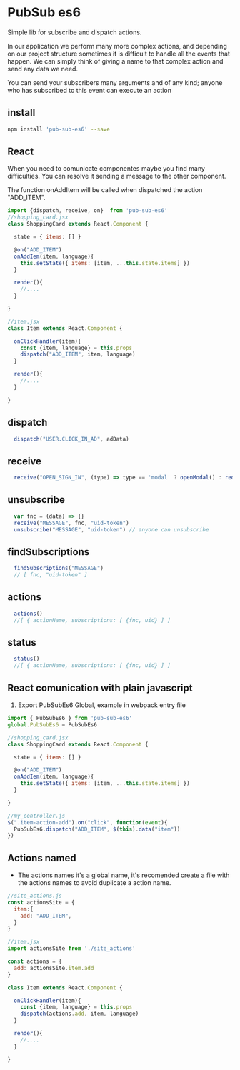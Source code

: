 
# PubSub es6
Simple lib for subscribe and dispatch actions.

In our application we perform many more complex actions, and depending on our project structure sometimes it is difficult to handle all the events that happen.
We can simply think of giving a name to that complex action and send any data we need.

You can send your subscribers many arguments and of any kind; anyone who has subscribed to this event can execute an action

## install
```sh
npm install 'pub-sub-es6' --save
```
## React 
When you need to comunicate componentes maybe you find many difficulties.
You can resolve it sending a message to the other component.

The function onAddItem will be called when dispatched the action "ADD_ITEM".

```javascript
import {dispatch, receive, on}  from 'pub-sub-es6'
//shopping_card.jsx
class ShoppingCard extends React.Component {

  state = { items: [] }

  @on("ADD_ITEM")
  onAddIem(item, language){ 
    this.setState({ items: [item, ...this.state.items] })
  }

  render(){
    //....
  }

}

//item.jsx
class Item extends React.Component {

  onClickHandler(item){
    const {item, language} = this.props
    dispatch("ADD_ITEM", item, language)
  }

  render(){
    //....
  }

}

```
## dispatch
```javascript
  dispatch("USER.CLICK_IN_AD", adData)
```
## receive
```javascript
  receive("OPEN_SIGN_IN", (type) => type == 'modal' ? openModal() : redirectToSignIn() )
 ```
## unsubscribe
```javascript
  var fnc = (data) => {}
  receive("MESSAGE", fnc, "uid-token")
  unsubscribe("MESSAGE", "uid-token") // anyone can unsubscribe
 ```
## findSubscriptions
 ```javascript
   findSubscriptions("MESSAGE")
   // [ fnc, "uid-token" ]
 ```
## actions
 ```javascript
   actions()
   //[ { actionName, subscriptions: [ {fnc, uid} ] ]
```
## status
 ```javascript
   status()
   //[ { actionName, subscriptions: [ {fnc, uid} ] ]
```

## React comunication with plain javascript

1. Export PubSubEs6 Global, example in webpack entry file
```javascript
import { PubSubEs6 } from 'pub-sub-es6'
global.PubSubEs6 = PubSubEs6
```

```javascript
//shopping_card.jsx
class ShoppingCard extends React.Component {

  state = { items: [] }

  @on("ADD_ITEM")
  onAddIem(item, language){ 
    this.setState({ items: [item, ...this.state.items] })
  }

}
```

```javascript
//my_controller.js
$(".item-action-add").on("click", function(event){
  PubSubEs6.dispatch("ADD_ITEM", $(this).data("item"))
})
```

## Actions named
* The actions names it's a global name, it's recomended create a file with the actions names to avoid duplicate a action name.

```javascript
//site_actions.js
const actionsSite = {
  item:{
    add: "ADD_ITEM",
  }
}

//item.jsx
import actionsSite from './site_actions'

const actions = {
  add: actionsSite.item.add
}

class Item extends React.Component {

  onClickHandler(item){
    const {item, language} = this.props
    dispatch(actions.add, item, language)
  }

  render(){
    //....
  }

}
```


 



